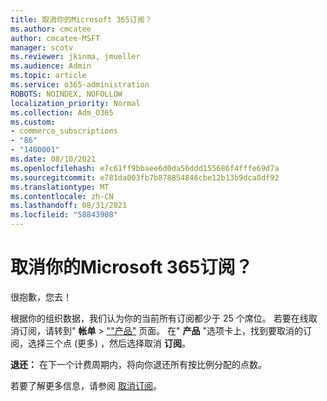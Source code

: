 ```yaml
---
title: 取消你的Microsoft 365订阅？
ms.author: cmcatee
author: cmcatee-MSFT
manager: scotv
ms.reviewer: jkinma, jmueller
ms.audience: Admin
ms.topic: article
ms.service: o365-administration
ROBOTS: NOINDEX, NOFOLLOW
localization_priority: Normal
ms.collection: Adm_O365
ms.custom:
- commerce_subscriptions
- "86"
- "1400001"
ms.date: 08/10/2021
ms.openlocfilehash: e7c61ff9bbaee6d0da56ddd155686f4fffe69d7a
ms.sourcegitcommit: e781da003fb7b878854846cbe12b13b9dca8df92
ms.translationtype: MT
ms.contentlocale: zh-CN
ms.lasthandoff: 08/31/2021
ms.locfileid: "58843908"
---
```

# <a name="canceling-your-microsoft-365-subscription"></a>取消你的Microsoft 365订阅？

很抱歉，您去！
  
根据你的组织数据，我们认为你的当前所有订阅都少于 25 个席位。 若要在线取消订阅，请转到" **帐单** \> [""产品"](https://go.microsoft.com/fwlink/p/?linkid=842054) 页面。 在" **产品** "选项卡上，找到要取消的订阅，选择三个点 (更多) ，然后选择取消 **订阅**。
  
**退还：** 在下一个计费周期内，将向你退还所有按比例分配的点数。

若要了解更多信息，请参阅 [取消订阅](https://docs.microsoft.com/microsoft-365/commerce/subscriptions/cancel-your-subscription)。